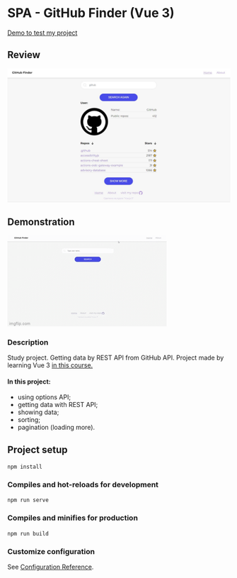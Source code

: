 # SPA - GitHub Finder (Vue 3)

[Demo to test my project](https://ollaweb.github.io/vue3-github-finder/)

## Review

![Look at this lovely design](https://github.com/ollaweb/vue3-github-finder/blob/main/GitHub-Finder.JPG)

## Demonstration

![Demonstration](https://github.com/ollaweb/vue3-github-finder/blob/main/demonstration.gif)

### Description

Study project. Getting data by REST API from GitHub API.
Project made by learning Vue 3 [in this course.](https://tocode.ru/courses/vuejs-3-s-nulya-do-rezultata/)

#### In this project:

- using options API;
- getting data with REST API;
- showing data;
- sorting;
- pagination (loading more).

## Project setup

```
npm install
```

### Compiles and hot-reloads for development

```
npm run serve
```

### Compiles and minifies for production

```
npm run build
```

### Customize configuration

See [Configuration Reference](https://cli.vuejs.org/config/).
